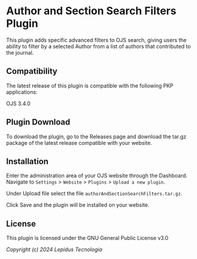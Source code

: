 # Author and Section Search Filters Plugin

This plugin adds specific advanced filters to OJS search, giving users the ability to filter by a selected Author from a list of authors that contributed to the journal.

## Compatibility

The latest release of this plugin is compatible with the following PKP applications:

OJS 3.4.0

## Plugin Download

To download the plugin, go to the Releases page and download the tar.gz package of the latest release compatible with your website.

## Installation

Enter the administration area of ​​your OJS website through the Dashboard.
Navigate to `Settings` > `Website` > `Plugins` > `Upload a new plugin`.

Under Upload file select the file `authorAndSectionSearchFilters.tar.gz`.

Click Save and the plugin will be installed on your website.

## License

This plugin is licensed under the GNU General Public License v3.0

_Copyright (c) 2024 Lepidus Tecnologia_
